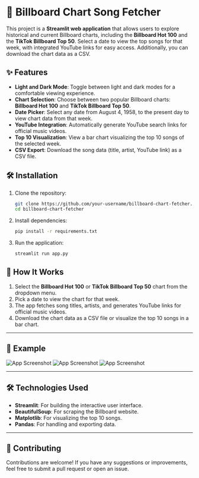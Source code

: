 # 🎵 Billboard Chart Song Fetcher

This project is a **Streamlit web application** that allows users to explore historical and current Billboard charts, including the **Billboard Hot 100** and the **TikTok Billboard Top 50**. Select a date to view the top songs for that week, with integrated YouTube links for easy access. Additionally, you can download the chart data as a CSV.

## ✨ Features
- **Light and Dark Mode**: Toggle between light and dark modes for a comfortable viewing experience.
- **Chart Selection**: Choose between two popular Billboard charts: **Billboard Hot 100** and **TikTok Billboard Top 50**.
- **Date Picker**: Select any date from August 4, 1958, to the present day to view chart data from that week.
- **YouTube Integration**: Automatically generate YouTube search links for official music videos.
- **Top 10 Visualization**: View a bar chart visualizing the top 10 songs of the selected week.
- **CSV Export**: Download the song data (title, artist, YouTube link) as a CSV file.

## 🛠 Installation

1. Clone the repository:
   ```bash
   git clone https://github.com/your-username/billboard-chart-fetcher.git
   cd billboard-chart-fetcher
   
2. Install dependencies:
    ```bash
    pip install -r requirements.txt
    
3. Run the application:
   ```bash
   streamlit run app.py
   
## 🎯 How It Works

1. Select the **Billboard Hot 100** or **TikTok Billboard Top 50** chart from the dropdown menu.
2. Pick a date to view the chart for that week.
3. The app fetches song titles, artists, and generates YouTube links for official music videos.
4. Download the chart data as a CSV file or visualize the top 10 songs in a bar chart.

---

## 🌟 Example

![App Screenshot](images/topsongs1.png)
![App Screenshot](images/topsongs2.png)
![App Screenshot](images/topsongs3.png)

---

## 🛠️ Technologies Used

- **Streamlit**: For building the interactive user interface.
- **BeautifulSoup**: For scraping the Billboard website.
- **Matplotlib**: For visualizing the top 10 songs.
- **Pandas**: For handling and exporting data.

---

## 🤝 Contributing

Contributions are welcome! If you have any suggestions or improvements, feel free to submit a pull request or open an issue.
